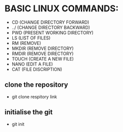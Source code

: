 # BASIC LINUX COMMANDS:
- CD (CHANGE DIRECTORY FORWARD)
- ../ (CHANGE DIRECTORY BACKWARD)
- PWD (PRESENT WORKING DIRECTORY)
- LS (LIST OF FILES)
- RM (REMOVE)
- MKDIR (REMOVE DIRECTORY)
- RMDIR (REMOVE DIRECTORY)
- TOUCH (CREATE A NEW FILE)
- NANO (EDIT A FILE)
- CAT (FILE DISCRIPTION)
## clone the repository
- git clone respitory link
## initialise the git
- git init
